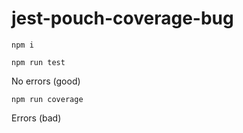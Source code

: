 # jest-pouch-coverage-bug

```
npm i
```

```
npm run test
```

No errors (good)

```
npm run coverage
```

Errors (bad)

